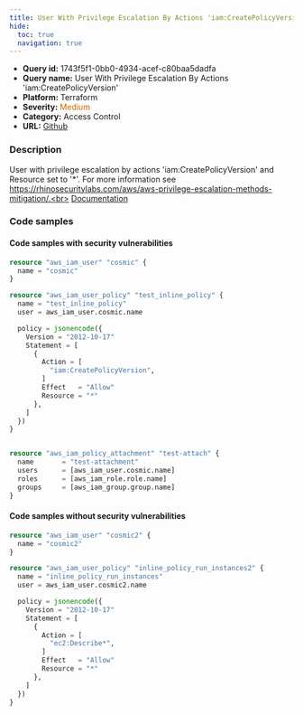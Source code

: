 ```yaml
---
title: User With Privilege Escalation By Actions 'iam:CreatePolicyVersion'
hide:
  toc: true
  navigation: true
---
```


<style>
  .highlight .hll {
    background-color: #ff171742;
  }
  .md-content {
    max-width: 1100px;
    margin: 0 auto;
  }
</style>

-   **Query id:** 1743f5f1-0bb0-4934-acef-c80baa5dadfa
-   **Query name:** User With Privilege Escalation By Actions 'iam:CreatePolicyVersion'
-   **Platform:** Terraform
-   **Severity:** <span style="color:#C60">Medium</span>
-   **Category:** Access Control
-   **URL:** [Github](https://github.com/Checkmarx/kics/tree/master/assets/queries/terraform/aws/user_with_privilege_escalation_by_actions_iam_CreatePolicyVersion)

### Description
User with privilege escalation by actions 'iam:CreatePolicyVersion' and Resource set to '*'. For more information see https://rhinosecuritylabs.com/aws/aws-privilege-escalation-methods-mitigation/.<br>
[Documentation](https://registry.terraform.io/providers/hashicorp/aws/latest/docs/resources/iam_user_policy#policy)

### Code samples
#### Code samples with security vulnerabilities
```tf title="Positive test num. 1 - tf file" hl_lines="1"
resource "aws_iam_user" "cosmic" {
  name = "cosmic"
}

resource "aws_iam_user_policy" "test_inline_policy" {
  name = "test_inline_policy"
  user = aws_iam_user.cosmic.name

  policy = jsonencode({
    Version = "2012-10-17"
    Statement = [
      {
        Action = [
          "iam:CreatePolicyVersion",
        ]
        Effect   = "Allow"
        Resource = "*"
      },
    ]
  })
}


resource "aws_iam_policy_attachment" "test-attach" {
  name       = "test-attachment"
  users      = [aws_iam_user.cosmic.name]
  roles      = [aws_iam_role.role.name]
  groups     = [aws_iam_group.group.name]
}

```


#### Code samples without security vulnerabilities
```tf title="Negative test num. 1 - tf file"
resource "aws_iam_user" "cosmic2" {
  name = "cosmic2"
}

resource "aws_iam_user_policy" "inline_policy_run_instances2" {
  name = "inline_policy_run_instances"
  user = aws_iam_user.cosmic2.name

  policy = jsonencode({
    Version = "2012-10-17"
    Statement = [
      {
        Action = [
          "ec2:Describe*",
        ]
        Effect   = "Allow"
        Resource = "*"
      },
    ]
  })
}

```
